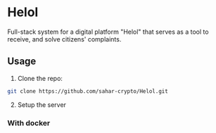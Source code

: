 # Helol
Full-stack system for a digital platform "Helol" that serves as a tool to receive, and solve citizens' complaints.

## Usage
1. Clone the repo:
```bash
git clone https://github.com/sahar-crypto/Helol.git
```
2. Setup the server
### With docker

